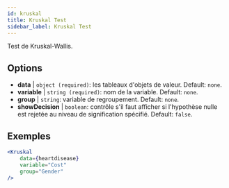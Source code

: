 ```yaml
---
id: kruskal
title: Kruskal Test
sidebar_label: Kruskal Test
---
```


Test de Kruskal-Wallis.

## Options

* __data__ | `object (required)`: les tableaux d'objets de valeur. Default: `none`.
* __variable__ | `string (required)`: nom de la variable. Default: `none`.
* __group__ | `string`: variable de regroupement. Default: `none`.
* __showDecision__ | `boolean`: contrôle s'il faut afficher si l'hypothèse nulle est rejetée au niveau de signification spécifié. Default: `false`.


## Exemples

```jsx live
<Kruskal
    data={heartdisease} 
    variable="Cost"
    group="Gender"
/>
```
